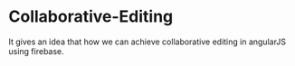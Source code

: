 # Collaborative-Editing
It gives an idea that how we can achieve collaborative editing in angularJS using firebase.
